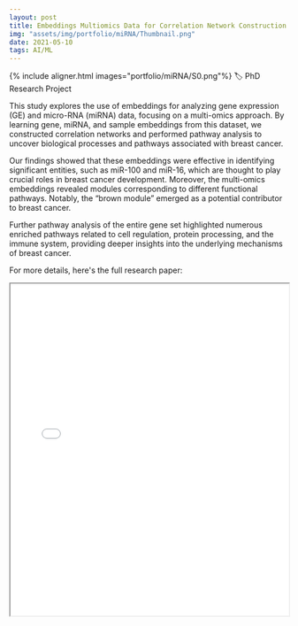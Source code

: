 ```yaml
---
layout: post
title: Embeddings Multiomics Data for Correlation Network Construction and Pathway Analysis
img: "assets/img/portfolio/miRNA/Thumbnail.png"
date: 2021-05-10
tags: AI/ML
---
```


{% include aligner.html images="portfolio/miRNA/S0.png"%}
🏷️ PhD Research Project

This study explores the use of embeddings for analyzing gene expression (GE) and micro-RNA (miRNA) data, focusing on a multi-omics approach. By learning gene, miRNA, and sample embeddings from this dataset, we constructed correlation networks and performed pathway analysis to uncover biological processes and pathways associated with breast cancer.

Our findings showed that these embeddings were effective in identifying significant entities, such as miR-100 and miR-16, which are thought to play crucial roles in breast cancer development. Moreover, the multi-omics embeddings revealed modules corresponding to different functional pathways. Notably, the “brown module” emerged as a potential contributor to breast cancer.

Further pathway analysis of the entire gene set highlighted numerous enriched pathways related to cell regulation, protein processing, and the immune system, providing deeper insights into the underlying mechanisms of breast cancer.

For more details, here's the full research paper:

<!-- <iframe src="{{ '/assets/documents/img/portfolio/miRNA/Embeddings Multiomics Data for Correlation Network Construction and Pathway Analysis.pdf' | relative_url }}" width="100%" height="600px"></iframe> -->

<iframe src="{{ '/assets/img/portfolio/miRNA/omics-paper.pdf' | relative_url }}" width="100%" height="600px"></iframe>

